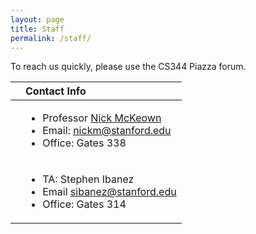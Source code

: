 ```yaml
---
layout: page
title: Staff
permalink: /staff/
---
```


To reach us quickly, please use the CS344 Piazza forum.

|       | Contact Info |
|-------|:-------------|
|[](images/nick-portrait.jpg)         | <ul><li>Professor [Nick McKeown](http://yuba.stanford.edu/~nickm/)</li><li>Email: [nickm@stanford.edu](mailto:nickm@stanford.edu)</li><li>Office: Gates 338</li></ul>  |
|[](images/Steve.png)         | <ul><li>TA: Stephen Ibanez</li><li>Email [sibanez@stanford.edu](mailto:sibanez@stanford.edu)</li><li>Office: Gates 314</li></ul>  |
